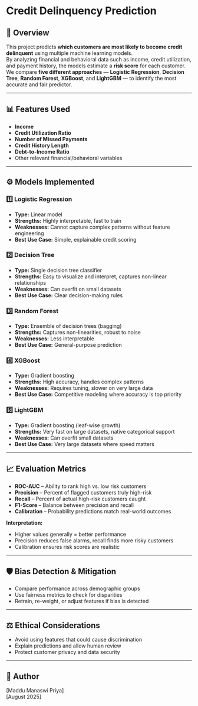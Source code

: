 # Credit Delinquency Prediction

## 📌 Overview
This project predicts **which customers are most likely to become credit delinquent** using multiple machine learning models.  
By analyzing financial and behavioral data such as income, credit utilization, and payment history, the models estimate a **risk score** for each customer.  
We compare **five different approaches** — **Logistic Regression**, **Decision Tree**, **Random Forest**, **XGBoost**, and **LightGBM** — to identify the most accurate and fair predictor.

---

## 📊 Features Used
- **Income**
- **Credit Utilization Ratio**
- **Number of Missed Payments**
- **Credit History Length**
- **Debt-to-Income Ratio**
- Other relevant financial/behavioral variables

---

## ⚙️ Models Implemented

### 1️⃣ Logistic Regression
- **Type:** Linear model
- **Strengths:** Highly interpretable, fast to train
- **Weaknesses:** Cannot capture complex patterns without feature engineering
- **Best Use Case:** Simple, explainable credit scoring

### 2️⃣ Decision Tree
- **Type:** Single decision tree classifier
- **Strengths:** Easy to visualize and interpret, captures non-linear relationships
- **Weaknesses:** Can overfit on small datasets
- **Best Use Case:** Clear decision-making rules

### 3️⃣ Random Forest
- **Type:** Ensemble of decision trees (bagging)
- **Strengths:** Captures non-linearities, robust to noise
- **Weaknesses:** Less interpretable
- **Best Use Case:** General-purpose prediction

### 4️⃣ XGBoost
- **Type:** Gradient boosting
- **Strengths:** High accuracy, handles complex patterns
- **Weaknesses:** Requires tuning, slower on very large data
- **Best Use Case:** Competitive modeling where accuracy is top priority

### 5️⃣ LightGBM
- **Type:** Gradient boosting (leaf-wise growth)
- **Strengths:** Very fast on large datasets, native categorical support
- **Weaknesses:** Can overfit small datasets
- **Best Use Case:** Very large datasets where speed matters

---

## 📈 Evaluation Metrics
- **ROC-AUC** – Ability to rank high vs. low risk customers  
- **Precision** – Percent of flagged customers truly high-risk  
- **Recall** – Percent of actual high-risk customers caught  
- **F1-Score** – Balance between precision and recall  
- **Calibration** – Probability predictions match real-world outcomes  

**Interpretation:**  
- Higher values generally = better performance  
- Precision reduces false alarms, recall finds more risky customers  
- Calibration ensures risk scores are realistic  

---

## 🛡 Bias Detection & Mitigation
- Compare performance across demographic groups  
- Use fairness metrics to check for disparities  
- Retrain, re-weight, or adjust features if bias is detected  

---

## ⚖ Ethical Considerations
- Avoid using features that could cause discrimination  
- Explain predictions and allow human review  
- Protect customer privacy and data security
 
---

## 👤 Author
[Maddu Manaswi Priya]  
[August 2025] 
